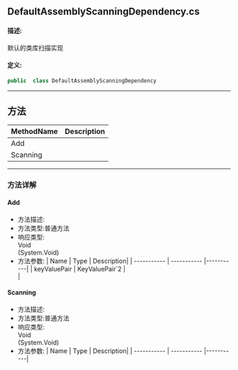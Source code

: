## DefaultAssemblyScanningDependency.cs 


#### 描述:


默认的类库扫描实现


#### 定义: 
``` csharp
public  class DefaultAssemblyScanningDependency
```
---
## 方法 
| MethodName      | Description | 
| ----------- | ----------- |
| Add |  |
| Scanning |  |
---
### 方法详解 
####  Add
* 方法描述:<br> 
* 方法类型:普通方法
* 响应类型:<br> Void <br> (System.Void)
* 方法参数:
| Name      | Type | Description|
| ----------- | ----------- |-----------|
| keyValuePair | KeyValuePair`2<String> |<br> |
####  Scanning
* 方法描述:<br> 
* 方法类型:普通方法
* 响应类型:<br> Void <br> (System.Void)
* 方法参数:
| Name      | Type | Description|
| ----------- | ----------- |-----------|
